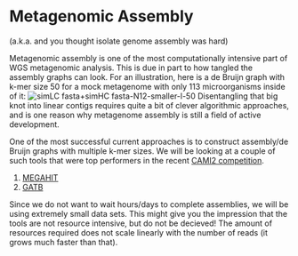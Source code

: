 # Metagenomic Assembly
(a.k.a. and you thought isolate genome assembly was hard)

Metagenomic assembly is one of the most computationally intensive part of WGS metagenomic analysis. This is due in part to how tangled the assembly graphs can look. For an 
illustration, here is a de Bruijn graph with k-mer size 50 for a mock metagenome with only 113 microorganisms inside of it:
![simLC fasta+simHC fasta-N12-smaller-l-50](https://user-images.githubusercontent.com/6362936/128256031-fb788323-583b-41b8-b02c-8c0a2ed86d74.PNG)
Disentangling that big knot into linear contigs requires quite a bit of clever algorithmic approaches, and is one reason why metagenome assembly is still a field of active development.

One of the most successful current approaches is to construct assembly/de Bruijn graphs with multiple k-mer sizes. We will be looking at a couple of such tools that 
were top performers in the recent [CAMI2 competition](https://www.biorxiv.org/content/10.1101/2021.07.12.451567v1).

1. [MEGAHIT](MEGAHIT.md)
2. [GATB](GATB.md)


Since we do not want to wait hours/days to complete assemblies, we will be using extremely small data sets. This might give you the impression that the tools are not 
resource intensive, but do not be decieved! The amount of resources required does not scale linearly with the number of reads (it grows much faster than that).

